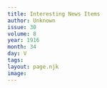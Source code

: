 ```yaml
---
title: Interesting News Items
author: Unknown
issue: 30
volume: 8
year: 1916
month: 34
day: V
tags:
layout: page.njk
image:
---
```

